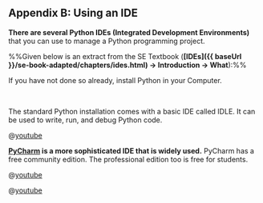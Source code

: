 ## Appendix B: Using an IDE

**There are several Python <trigger trigger="click" for="modal:pythonIde-IDEs">IDEs (Integrated Development Environments)</trigger>** that you can use to manage a Python programming project.

<modal large header="{{ icon_info }} What is an IDE?" id="modal:pythonIde-IDEs">

%%Given below is an extract from the SE Textbook (**[IDEs]({{ baseUrl }}/se-book-adapted/chapters/ides.html) → Introduction → What**):%%
<include src="../../book/ides/introduction/what/text.md#body" />
</modal>


If you have not done so already, <trigger trigger="click" for="modal:pythonIde-installingPython">install Python in your Computer.</trigger>

<modal large header="Installing Python" id="modal:pythonIde-installingPython">
  <include src="../../programming/environment/text.md#install-python"/>
</modal>

The standard Python installation comes with a basic IDE called IDLE. It can be used to write, run, and debug Python code.

@[youtube](5hwG2gEGzVg)

**[PyCharm](https://www.jetbrains.com/pycharm/) is a more sophisticated IDE that is widely used.** PyCharm has a free community edition. The professional edition too is free for students. 

<panel header="{{ icon_video }} Installing and setting up PyCharm" expanded>

@[youtube](0y5XlNeFxNk)

</panel>

<include src="exercisePanel.md" boilerplate var-title="Setup a Project in PyCharm" var-file="e-setupPycharmProject.md" />

<panel header="{{ icon_video }} Debugging in PyCharm" expanded>

@[youtube](xuTDnFikBhw)

</panel>
<p/>

<include src="exercisePanel.md" boilerplate var-title="Debug a Project in PyCharm" var-file="e-debugPycharmProject.md" />
